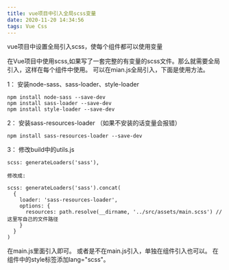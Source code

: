 ```yaml
---
title: vue项目中引入全局scss变量
date: 2020-11-20 14:34:56
tags: Vue Css
---
```

vue项目中设置全局引入scss，使每个组件都可以使用变量

在Vue项目中使用scss,如果写了一套完整的有变量的scss文件。那么就需要全局引入，这样在每个组件中使用。
可以在mian.js全局引入，下面是使用方法。

1： 安装node-sass、sass-loader、style-loader
```
npm install node-sass --save-dev
npm install sass-loader --save-dev
npm install style-loader --save-dev 
```

2： 安装sass-resources-loader （如果不安装的话变量会报错）

```
npm install sass-resources-loader --save-dev
```

3： 修改build中的utils.js
```
scss: generateLoaders('sass'),

修改成:

scss: generateLoaders('sass').concat(
  {
    loader: 'sass-resources-loader',
    options: {
      resources: path.resolve(__dirname, '../src/assets/main.scss') //这里写自己的文件路径
    }
  }
)
```
在main.js里面引入即可。 或者是不在main.js引入，单独在组件引入也可以。 在组件中的style标签添加lang="scss"。
